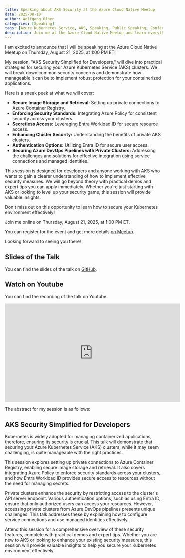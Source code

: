 ```yaml
---
title: Speaking about AKS Security at the Azure Cloud Native Meetup
date: 2025-08-10
author: Wolfgang Ofner
categories: [Speaking]
tags: [Azure Kubernetes Service, AKS, Speaking, Public Speaking, Conference,Kubernetes, Azure, Security]
description: Join me at the Azure Cloud Native Meetup and learn everything developers need to know to keep their AKS cluster secure.
---
```


I am excited to announce that I will be speaking at the Azure Cloud Native Meetup on Thursday, August 21, 2025, at 1:00 PM ET!

My session, "AKS Security Simplified for Developers," will dive into practical strategies for securing your Azure Kubernetes Service (AKS) clusters. We will break down common security concerns and demonstrate how manageable it can be to implement robust protection for your containerized applications.

Here is a sneak peek at what we will cover:

- **Secure Image Storage and Retrieval:** Setting up private connections to Azure Container Registry.
- **Enforcing Security Standards:** Integrating Azure Policy for consistent security across your clusters.
- **Secretless Access:** Leveraging Entra Workload ID for secure resource access.
- **Enhancing Cluster Security:** Understanding the benefits of private AKS clusters.
- **Authentication Options:** Utilizing Entra ID for secure user access.
- **Securing Azure DevOps Pipelines with Private Clusters:** Addressing the challenges and solutions for effective integration using service connections and managed identities.

This session is designed for developers and anyone working with AKS who wants to gain a clearer understanding of how to implement effective security measures. We will go beyond theory with practical demos and expert tips you can apply immediately. Whether you're just starting with AKS or looking to level up your security game, this session will provide valuable insights.

Don't miss out on this opportunity to learn how to secure your Kubernetes environment effectively!

Join me online on Thursday, August 21, 2025, at 1:00 PM ET.

You can register for the event and get more details <a href="https://www.meetup.com/azure-cloud-native/events/308204875/" target="_blank" rel="noopener noreferrer">on Meetup</a>.

Looking forward to seeing you there!

## Slides of the Talk

You can find the slides of the talk on <a href="https://github.com/WolfgangOfner/Presentation/blob/main/2025%20-%20Azure%20Cloud%20Native/AKS%20Security%20Simplified%20for%20Developers%20.pdf" target="_blank" rel="noopener noreferrer">GitHub</a>.

## Watch on Youtube

You can find the recording of the talk on Youtube.

<iframe width="560" height="315" src="https://youtu.be/GsazJl_HeFY" title="YouTube video player" frameborder="0" allow="accelerometer; autoplay; clipboard-write; encrypted-media; gyroscope; picture-in-picture; web-share" referrerpolicy="strict-origin-when-cross-origin" allowfullscreen></iframe>

The abstract for my session is as follows:

## AKS Security Simplified for Developers

Kubernetes is widely adopted for managing containerized applications, therefore, ensuring its security is crucial. This talk will demonstrate that securing your Azure Kubernetes Service (AKS) clusters, while it may seem challenging, is quite manageable with the right practices.

This session explores setting up private connections to Azure Container Registry, enabling secure image storage and retrieval. It also covers integrating Azure Policy to enforce security standards across your clusters, and how Entra Workload ID provides secure access to resources without the need for managing secrets.

Private clusters enhance the security by restricting access to the cluster's API server endpoint. Various authentication options, such as using Entra ID, ensure that only authorized users can access your resources. However, accessing private clusters from Azure DevOps pipelines presents unique challenges. This talk addresses these by explaining how to configure service connections and use managed identities effectively.

Attend this session for a comprehensive overview of these security features, complete with practical demos and expert tips. Whether you are new to AKS or looking to enhance your existing security measures, this session will provide valuable insights to help you secure your Kubernetes environment effectively